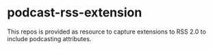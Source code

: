 # podcast-rss-extension
This repos is provided as resource to capture extensions to RSS 2.0 to include podcasting attributes.

